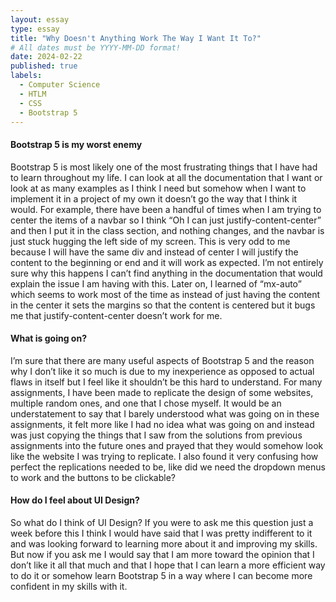 ```yaml
---
layout: essay
type: essay
title: "Why Doesn't Anything Work The Way I Want It To?"
# All dates must be YYYY-MM-DD format!
date: 2024-02-22
published: true
labels:
  - Computer Science
  - HTLM
  - CSS
  - Bootstrap 5
---
```


#### Bootstrap 5 is my worst enemy
Bootstrap 5 is most likely one of the most frustrating things that I have had to learn throughout my life. I can look at all the documentation that I want or look at as many examples as I think I need but somehow when I want to implement it in a project of my own it doesn’t go the way that I think it would. For example, there have been a handful of times when I am trying to center the items of a navbar so I think “Oh I can just justify-content-center” and then I put it in the class section, and nothing changes, and the navbar is just stuck hugging the left side of my screen. This is very odd to me because I will have the same div and instead of center I will justify the content to the beginning or end and it will work as expected. I’m not entirely sure why this happens I can’t find anything in the documentation that would explain the issue I am having with this. Later on, I learned of “mx-auto” which seems to work most of the time as instead of just having the content in the center it sets the margins so that the content is centered but it bugs me that justify-content-center doesn’t work for me.
#### What is going on?
I’m sure that there are many useful aspects of Bootstrap 5 and the reason why I don’t like it so much is due to my inexperience as opposed to actual flaws in itself but I feel like it shouldn’t be this hard to understand. For many assignments, I have been made to replicate the design of some websites, multiple random ones, and one that I chose myself. It would be an understatement to say that I barely understood what was going on in these assignments, it felt more like I had no idea what was going on and instead was just copying the things that I saw from the solutions from previous assignments into the future ones and prayed that they would somehow look like the website I was trying to replicate. I also found it very confusing how perfect the replications needed to be, like did we need the dropdown menus to work and the buttons to be clickable? 
#### How do I feel about UI Design?
So what do I think of UI Design? If you were to ask me this question just a week before this I think I would have said that I was pretty indifferent to it and was looking forward to learning more about it and improving my skills. But now if you ask me I would say that I am more toward the opinion that I don’t like it all that much and that I hope that I can learn a more efficient way to do it or somehow learn Bootstrap 5 in a way where I can become more confident in my skills with it.
